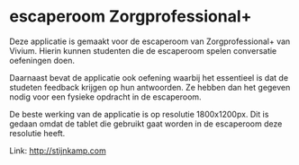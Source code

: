 # escaperoom Zorgprofessional+

Deze applicatie is gemaakt voor de escaperoom van Zorgprofessional+ van Vivium. Hierin kunnen studenten die de escaperoom spelen conversatie oefeningen doen. 

Daarnaast bevat de applicatie ook oefening waarbij het essentieel is dat de studeten feedback krijgen op hun antwoorden. Ze hebben dan het gegeven nodig voor een fysieke opdracht in de escaperoom.

De beste werking van de applicatie is op resolutie 1800x1200px. Dit is gedaan omdat de tablet die gebruikt gaat worden in de escaperoom deze resolutie heeft.

Link: http://stijnkamp.com